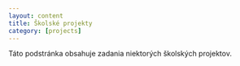 ```yaml
---
layout: content
title: Školské projekty
category: [projects]
---
```


Táto podstránka obsahuje zadania niektorých školských projektov.
